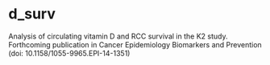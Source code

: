 # d_surv
Analysis of circulating vitamin D and RCC survival in the K2 study. Forthcoming publication in Cancer Epidemiology Biomarkers and Prevention (doi: 10.1158/1055-9965.EPI-14-1351)

